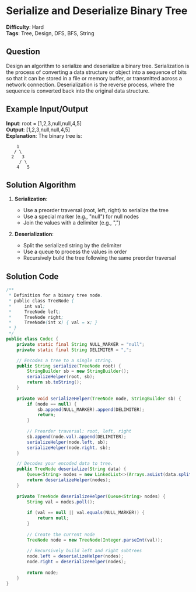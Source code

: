 # Serialize and Deserialize Binary Tree

**Difficulty**: Hard  
**Tags**: Tree, Design, DFS, BFS, String

## Question
Design an algorithm to serialize and deserialize a binary tree. Serialization is the process of converting a data structure or object into a sequence of bits so that it can be stored in a file or memory buffer, or transmitted across a network connection. Deserialization is the reverse process, where the sequence is converted back into the original data structure.

## Example Input/Output
**Input**: root = [1,2,3,null,null,4,5]  
**Output**: [1,2,3,null,null,4,5]  
**Explanation**: The binary tree is:
```
    1
   / \
  2   3
     / \
    4   5
```

## Solution Algorithm
1. **Serialization**:
   - Use a preorder traversal (root, left, right) to serialize the tree
   - Use a special marker (e.g., "null") for null nodes
   - Join the values with a delimiter (e.g., ",")

2. **Deserialization**:
   - Split the serialized string by the delimiter
   - Use a queue to process the values in order
   - Recursively build the tree following the same preorder traversal

## Solution Code
```java
/**
 * Definition for a binary tree node.
 * public class TreeNode {
 *     int val;
 *     TreeNode left;
 *     TreeNode right;
 *     TreeNode(int x) { val = x; }
 * }
 */
public class Codec {
    private static final String NULL_MARKER = "null";
    private static final String DELIMITER = ",";

    // Encodes a tree to a single string.
    public String serialize(TreeNode root) {
        StringBuilder sb = new StringBuilder();
        serializeHelper(root, sb);
        return sb.toString();
    }
    
    private void serializeHelper(TreeNode node, StringBuilder sb) {
        if (node == null) {
            sb.append(NULL_MARKER).append(DELIMITER);
            return;
        }
        
        // Preorder traversal: root, left, right
        sb.append(node.val).append(DELIMITER);
        serializeHelper(node.left, sb);
        serializeHelper(node.right, sb);
    }

    // Decodes your encoded data to tree.
    public TreeNode deserialize(String data) {
        Queue<String> nodes = new LinkedList<>(Arrays.asList(data.split(DELIMITER)));
        return deserializeHelper(nodes);
    }
    
    private TreeNode deserializeHelper(Queue<String> nodes) {
        String val = nodes.poll();
        
        if (val == null || val.equals(NULL_MARKER)) {
            return null;
        }
        
        // Create the current node
        TreeNode node = new TreeNode(Integer.parseInt(val));
        
        // Recursively build left and right subtrees
        node.left = deserializeHelper(nodes);
        node.right = deserializeHelper(nodes);
        
        return node;
    }
} 